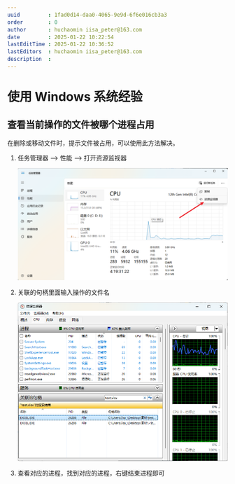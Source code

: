 ```yaml
---
uuid         : 1fad0d14-daa0-4065-9e9d-6f6e016cb3a3
order        : 0
author       : huchaomin iisa_peter@163.com
date         : 2025-01-22 10:22:54
lastEditTime : 2025-01-22 10:36:52
lastEditors  : huchaomin iisa_peter@163.com
description  :
---
```


# 使用 Windows 系统经验

## 查看当前操作的文件被哪个进程占用

在删除或移动文件时，提示文件被占用，可以使用此方法解决。

1. 任务管理器 --> 性能 --> 打开资源监视器

    ![任务管理器](./任务管理器.png)
2. 关联的句柄里面输入操作的文件名

    ![资源监视器](./资源监视器.png)
3. 查看对应的进程，找到对应的进程，右键结束进程即可
